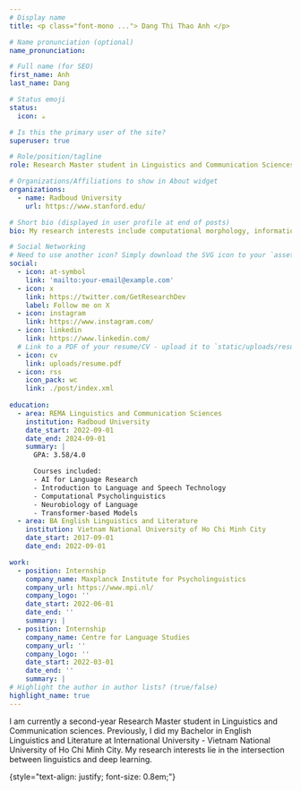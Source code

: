 ```yaml
---
# Display name
title: <p class="font-mono ..."> Dang Thi Thao Anh </p>

# Name pronunciation (optional)
name_pronunciation:

# Full name (for SEO)
first_name: Anh
last_name: Dang

# Status emoji
status:
  icon: ☕️

# Is this the primary user of the site?
superuser: true

# Role/position/tagline
role: Research Master student in Linguistics and Communication Sciences

# Organizations/Affiliations to show in About widget
organizations:
  - name: Radboud University
    url: https://www.stanford.edu/

# Short bio (displayed in user profile at end of posts)
bio: My research interests include computational morphology, information-theoretic approach to linguistics, large language models.

# Social Networking
# Need to use another icon? Simply download the SVG icon to your `assets/media/icons/` folder.
social:
  - icon: at-symbol
    link: 'mailto:your-email@example.com'
  - icon: x
    link: https://twitter.com/GetResearchDev
    label: Follow me on X
  - icon: instagram
    link: https://www.instagram.com/
  - icon: linkedin
    link: https://www.linkedin.com/
  # Link to a PDF of your resume/CV - upload it to `static/uploads/resume.pdf`
  - icon: cv
    link: uploads/resume.pdf
  - icon: rss
    icon_pack: wc
    link: ./post/index.xml
    
education:
  - area: REMA Linguistics and Communication Sciences
    institution: Radboud University
    date_start: 2022-09-01
    date_end: 2024-09-01
    summary: |
      GPA: 3.58/4.0

      Courses included:
      - AI for Language Research
      - Introduction to Language and Speech Technology
      - Computational Psycholinguistics
      - Neurobiology of Language
      - Transformer-based Models
  - area: BA English Linguistics and Literature
    institution: Vietnam National University of Ho Chi Minh City
    date_start: 2017-09-01
    date_end: 2022-09-01

work:
  - position: Internship
    company_name: Maxplanck Institute for Psycholinguistics
    company_url: https://www.mpi.nl/
    company_logo: ''
    date_start: 2022-06-01
    date_end: ''
    summary: |
  - position: Internship
    company_name: Centre for Language Studies
    company_url: ''
    company_logo: ''
    date_start: 2022-03-01
    date_end: ''
    summary: |
# Highlight the author in author lists? (true/false)
highlight_name: true
---
```

<p class="font-mono ...">
  I am currently a second-year Research Master student in Linguistics and Communication sciences. Previously, I did my Bachelor in English Linguistics and Literature at International University - Vietnam National University of Ho Chi Minh City. My research interests lie in the intersection between linguistics and deep learning.
</p>

{style="text-align: justify; font-size: 0.8em;"}
